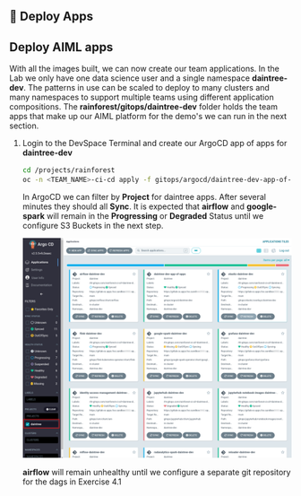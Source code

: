 ## 🎸 Deploy Apps
## Deploy AIML apps

With all the images built, we can now create our team applications. In the Lab we only have one data science user and a single namespace **daintree-dev**. The patterns in use can be scaled to deploy to many clusters and many namespaces to support multiple teams using different application compositions. The **rainforest/gitops/daintree-dev** folder holds the team apps that make up our AIML platform for the demo's we can run in the next section. 

1. Login to the DevSpace Terminal and create our ArgoCD app of apps for **daintree-dev**

   ```bash
   cd /projects/rainforest
   oc -n <TEAM_NAME>-ci-cd apply -f gitops/argocd/daintree-dev-app-of-apps.yaml
   ```

   In ArgoCD we can filter by **Project** for daintree apps. After several minutes they should all **Sync**. It is expected that **airflow** and **google-spark** will remain in the **Progressing** or **Degraded** Status until we configure S3 Buckets in the next step.

   ![argocd-daintree-apps](./images/argocd-daintree-apps.png)

   **airflow** will remain unhealthy until we configure a separate git repository for the dags in Exercise 4.1
